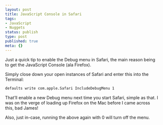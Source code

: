 ```yaml
---
layout: post
title: JavaScript Console in Safari
tags:
- JavaScript
- Nuggets
status: publish
type: post
published: true
meta: {}
---
```

Just a quick tip to enable the Debug menu in Safari, the main reason being to get the JavaScript Console (ala Firefox).

Simply close down your open instances of Safari and enter this into the Terminal:

``` sh
defaults write com.apple.Safari IncludeDebugMenu 1
```

That’ll enable a new Debug menu next time you start Safari, simple as that. I was on the verge of loading up Firefox on the Mac
before I came across this, bad James!

Also, just in-case, running the above again with 0 will turn off the menu.
